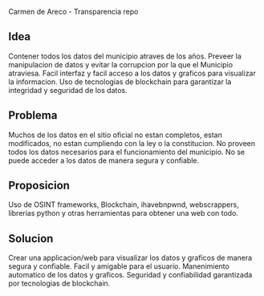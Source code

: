 Carmen de Areco - Transparencia repo

## Idea
Contener todos los datos del municipio atraves de los años.
Preveer la manipulacion de datos y evitar la corrupcion por la que el Municipio atraviesa.
Facil interfaz y facil acceso a los datos y graficos para visualizar la informacion.
Uso de tecnologias de blockchain para garantizar la integridad y seguridad de los datos.

## Problema
Muchos de los datos en el sitio oficial no estan completos, estan modificados, no estan cumpliendo con la ley o la constitucion.
No proveen todos los datos necesarios para el funcionamiento del municipio.
No se puede acceder a los datos de manera segura y confiable.

## Proposicion
Uso de OSINT frameworks, Blockchain, ihavebnpwnd, webscrappers, librerias python y otras herramientas para obtener una web con todo.
 
## Solucion
Crear una applicacion/web para visualizar los datos y graficos de manera segura y confiable.
Facil y amigable para el usuario.
Manenimiento automatico de los datos y graficos.
Seguridad y confiabilidad garantizada por tecnologias de blockchain.
